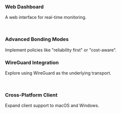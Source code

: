 <div class="grid grid-cols-2 gap-4">
<div>

### <icon-carbon-dashboard/> Web Dashboard
A web interface for real-time monitoring.

<br>

### <icon-carbon-settings-adjust/> Advanced Bonding Modes
Implement policies like "reliability first" or "cost-aware".

</div>
<div>

### <icon-cib-wireguard/> WireGuard Integration
Explore using WireGuard as the underlying transport.

<br>

### <icon-carbon-laptop/> Cross-Platform Client
Expand client support to macOS and Windows.

</div>
</div>
